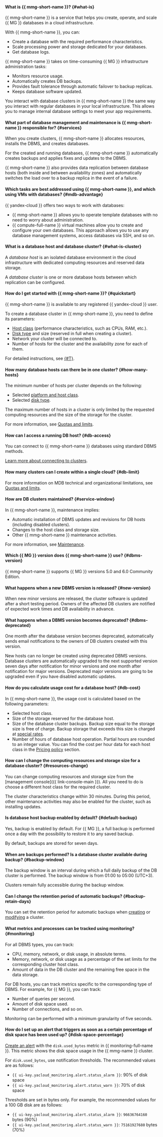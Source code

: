 #### What is {{ mmg-short-name }}? {#what-is}

{{ mmg-short-name }} is a service that helps you create, operate, and scale {{ MG }} databases in a cloud infrastructure.

With {{ mmg-short-name }}, you can:
- Create a database with the required performance characteristics.
- Scale processing power and storage dedicated for your databases.
- Get database logs.

{{ mmg-short-name }} takes on time-consuming {{ MG }} infrastructure administration tasks:
- Monitors resource usage.
- Automatically creates DB backups.
- Provides fault tolerance through automatic failover to backup replicas.
- Keeps database software updated.

You interact with database clusters in {{ mmg-short-name }} the same way you interact with regular databases in your local infrastructure. This allows you to manage internal database settings to meet your app requirements.


#### What part of database management and maintenance is {{ mmg-short-name }} responsible for? {#services}

When you create clusters, {{ mmg-short-name }} allocates resources, installs the DBMS, and creates databases.

For the created and running databases, {{ mmg-short-name }} automatically creates backups and applies fixes and updates to the DBMS.

{{ mmg-short-name }} also provides data replication between database hosts (both inside and between availability zones) and automatically switches the load over to a backup replica in the event of a failure.

#### Which tasks are best addressed using {{ mmg-short-name }}, and which using VMs with databases? {#mdb-advantage}

{{ yandex-cloud }} offers two ways to work with databases:

- {{ mmg-short-name }} allows you to operate template databases with no need to worry about administration.
- {{ compute-full-name }} virtual machines allow you to create and configure your own databases. This approach allows you to use any database management systems, access databases via SSH, and so on.


#### What is a database host and database cluster? {#what-is-cluster}

A _database host_ is an isolated database environment in the cloud infrastructure with dedicated computing resources and reserved data storage.

A _database cluster_ is one or more database hosts between which replication can be configured.


#### How do I get started with {{ mmg-short-name }}? {#quickstart}

{{ mmg-short-name }} is available to any registered {{ yandex-cloud }} user.

To create a database cluster in {{ mmg-short-name }}, you need to define its parameters:

- [Host class](../../managed-mongodb/concepts/instance-types.md) (performance characteristics, such as CPUs, RAM, etc.).
- [Disk type](../../managed-mongodb/concepts/storage.md) and size (reserved in full when creating a cluster).
- Network your cluster will be connected to.
- Number of hosts for the cluster and the availability zone for each of them.

For detailed instructions, see [{#T}](../../managed-mongodb/quickstart.md).


#### How many database hosts can there be in one cluster? {#how-many-hosts}

The minimum number of hosts per cluster depends on the following:
* Selected [platform and host class](../../managed-mongodb/concepts/instance-types.md).
* Selected [disk type](../../managed-mongodb/concepts/storage.md).

The maximum number of hosts in a cluster is only limited by the requested computing resources and the size of the storage for the cluster.

For more information, see [Quotas and limits](../../managed-mongodb/concepts/limits.md).


#### How can I access a running DB host? {#db-access}

You can connect to {{ mmg-short-name }} databases using standard DBMS methods.

[Learn more about connecting to clusters](../../managed-mongodb/operations/connect/index.md).


#### How many clusters can I create within a single cloud? {#db-limit}

For more information on MDB technical and organizational limitations, see [Quotas and limits](../../managed-mongodb/concepts/limits.md).


#### How are DB clusters maintained? {#service-window}

In {{ mmg-short-name }}, maintenance implies:

- Automatic installation of DBMS updates and revisions for DB hosts (including disabled clusters).
- Changes to the host class and storage size.
- Other {{ mmg-short-name }} maintenance activities.

For more information, see [Maintenance](../../managed-mongodb/concepts/maintenance.md).

#### Which {{ MG }} version does {{ mmg-short-name }} use? {#dbms-version}

{{ mmg-short-name }} supports {{ MG }} versions 5.0 and 6.0 Community Edition.


#### What happens when a new DBMS version is released? {#new-version}

When new minor versions are released, the cluster software is updated after a short testing period. Owners of the affected DB clusters are notified of expected work times and DB availability in advance.


#### What happens when a DBMS version becomes deprecated? {#dbms-deprecated}

One month after the database version becomes deprecated, automatically sends email notifications to the owners of DB clusters created with this version.

New hosts can no longer be created using deprecated DBMS versions. Database clusters are automatically upgraded to the next supported version seven days after notification for minor versions and one month after notification for major versions. Deprecated major versions are going to be upgraded even if you have disabled automatic updates.


#### How do you calculate usage cost for a database host? {#db-cost}

In {{ mmg-short-name }}, the usage cost is calculated based on the following parameters:

- Selected host class.
- Size of the storage reserved for the database host.
- Size of the database cluster backups. Backup size equal to the storage size is free of charge. Backup storage that exceeds this size is charged at [special rates](../../managed-mongodb/pricing.md).
- Number of hours of database host operation. Partial hours are rounded to an integer value. You can find the cost per hour data for each host class in the [Pricing policy](../../managed-mongodb/pricing.md) section.

#### How can I change the computing resources and storage size for a database cluster? {#resources-change}

You can change computing resources and storage size from the [management console]({{ link-console-main }}). All you need to do is choose a different host class for the required cluster.

The cluster characteristics change within 30 minutes. During this period, other maintenance activities may also be enabled for the cluster, such as installing updates.


#### Is database host backup enabled by default? {#default-backup}

Yes, backup is enabled by default. For {{ MG }}, a full backup is performed once a day with the possibility to restore it to any saved backup.

By default, backups are stored for seven days.

#### When are backups performed? Is a database cluster available during backup? {#backup-window}

The backup window is an interval during which a full daily backup of the DB cluster is performed. The backup window is from 01:00 to 05:00 (UTC+3).

Clusters remain fully accessible during the backup window.

#### Can I change the retention period of automatic backups? {#backup-retain-days}

You can set the retention period for automatic backups when [creating](../../managed-mongodb/operations/cluster-create.md) or [modifying](../../managed-mongodb/operations/update.md#change-additional-settings) a cluster.

#### What metrics and processes can be tracked using monitoring? {#monitoring}

For all DBMS types, you can track:

- CPU, memory, network, or disk usage, in absolute terms.
- Memory, network, or disk usage as a percentage of the set limits for the corresponding cluster host class.
- Amount of data in the DB cluster and the remaining free space in the data storage.

For DB hosts, you can track metrics specific to the corresponding type of DBMS. For example, for {{ MG }}, you can track:
- Number of queries per second.
- Amount of disk space used.
- Number of connections, and so on.

Monitoring can be performed with a minimum granularity of five seconds.

#### How do I set up an alert that triggers as soon as a certain percentage of disk space has been used up? {#disk-space-percentage}

[Create an alert](../../managed-mongodb/operations/monitoring.md#monitoring-integration) with the `disk.used_bytes` metric in {{ monitoring-full-name }}. This metric shows the disk space usage in the {{ mmg-name }} cluster.

For `disk.used_bytes`, use notification thresholds. The recommended values are as follows:

* `{{ ui-key.yacloud_monitoring.alert.status_alarm }}`: 90% of disk space
* `{{ ui-key.yacloud_monitoring.alert.status_warn }}`: 70% of disk space

Thresholds are set in bytes only. For example, the recommended values for a 100 GB disk are as follows:

* `{{ ui-key.yacloud_monitoring.alert.status_alarm }}`: `96636764160` bytes (90%)
* `{{ ui-key.yacloud_monitoring.alert.status_warn }}`: `75161927680` bytes (70%)
